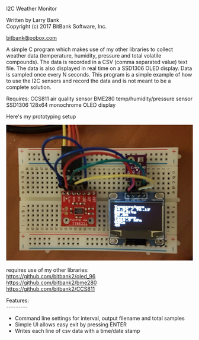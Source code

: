 I2C Weather Monitor

Written by Larry Bank<br>
Copyright (c) 2017 BitBank Software, Inc.

bitbank@pobox.com

A simple C program which makes use of my other libraries to collect weather
data (temperature, humidity, pressure and total volatile compounds). The data
is recorded in a CSV (comma separated value) text file.
The data is also displayed in real time on a SSD1306 OLED display.
Data is sampled once every N seconds. This program is a simple example of
how to use the I2C sensors and record the data and is not meant to be a
complete solution.

Requires:
CCS811 air quality sensor
BME280 temp/humidity/pressure sensor
SSD1306 128x64 monochrome OLED display

Here's my prototyping setup

![Prototype](/proto.jpg?raw=true "Example Use")

requires use of my other libraries:<br>
https://github.com/bitbank2/oled_96<br>
https://github.com/bitbank2/bme280<br>
https://github.com/bitbank2/CCS811<br>

Features:<br>
---------<br>
- Command line settings for interval, output filename and total samples<br>
- Simple UI allows easy exit by pressing ENTER<br>
- Writes each line of csv data with a time/date stamp<br>

